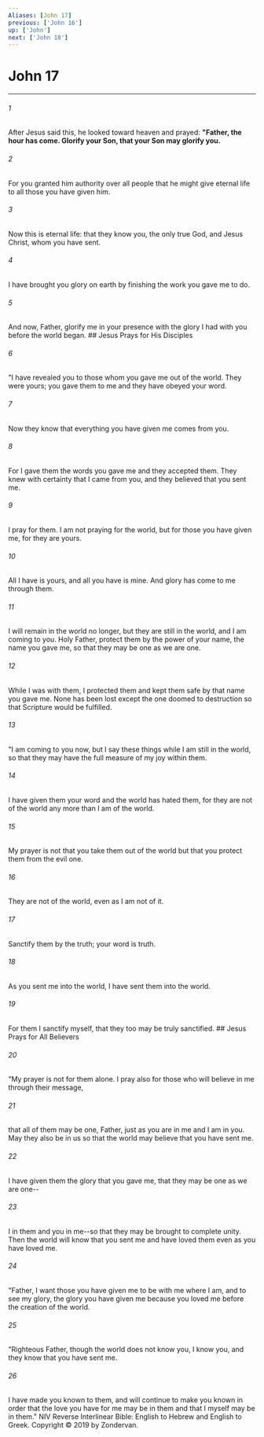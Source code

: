 ```yaml
---
Aliases: [John 17]
previous: ['John 16']
up: ['John']
next: ['John 18']
---
```

# John 17

***


###### 1 
After Jesus said this, he looked toward heaven and prayed: **"Father, the hour has come. Glorify your Son, that your Son may glorify you.** 

###### 2 
For you granted him authority over all people that he might give eternal life to all those you have given him. 

###### 3 
Now this is eternal life: that they know you, the only true God, and Jesus Christ, whom you have sent. 

###### 4 
I have brought you glory on earth by finishing the work you gave me to do. 

###### 5 
And now, Father, glorify me in your presence with the glory I had with you before the world began. ## Jesus Prays for His Disciples 

###### 6 
"I have revealed you to those whom you gave me out of the world. They were yours; you gave them to me and they have obeyed your word. 

###### 7 
Now they know that everything you have given me comes from you. 

###### 8 
For I gave them the words you gave me and they accepted them. They knew with certainty that I came from you, and they believed that you sent me. 

###### 9 
I pray for them. I am not praying for the world, but for those you have given me, for they are yours. 

###### 10 
All I have is yours, and all you have is mine. And glory has come to me through them. 

###### 11 
I will remain in the world no longer, but they are still in the world, and I am coming to you. Holy Father, protect them by the power of your name, the name you gave me, so that they may be one as we are one. 

###### 12 
While I was with them, I protected them and kept them safe by that name you gave me. None has been lost except the one doomed to destruction so that Scripture would be fulfilled. 

###### 13 
"I am coming to you now, but I say these things while I am still in the world, so that they may have the full measure of my joy within them. 

###### 14 
I have given them your word and the world has hated them, for they are not of the world any more than I am of the world. 

###### 15 
My prayer is not that you take them out of the world but that you protect them from the evil one. 

###### 16 
They are not of the world, even as I am not of it. 

###### 17 
Sanctify them by the truth; your word is truth. 

###### 18 
As you sent me into the world, I have sent them into the world. 

###### 19 
For them I sanctify myself, that they too may be truly sanctified. ## Jesus Prays for All Believers 

###### 20 
"My prayer is not for them alone. I pray also for those who will believe in me through their message, 

###### 21 
that all of them may be one, Father, just as you are in me and I am in you. May they also be in us so that the world may believe that you have sent me. 

###### 22 
I have given them the glory that you gave me, that they may be one as we are one-- 

###### 23 
I in them and you in me--so that they may be brought to complete unity. Then the world will know that you sent me and have loved them even as you have loved me. 

###### 24 
"Father, I want those you have given me to be with me where I am, and to see my glory, the glory you have given me because you loved me before the creation of the world. 

###### 25 
"Righteous Father, though the world does not know you, I know you, and they know that you have sent me. 

###### 26 
I have made you known to them, and will continue to make you known in order that the love you have for me may be in them and that I myself may be in them." NIV Reverse Interlinear Bible: English to Hebrew and English to Greek. Copyright © 2019 by Zondervan.
